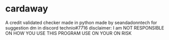 # cardaway
A credit validated checker
made in python
made by seandadonntech
for suggestion dm in discord technio#7716
disclaimer: I am NOT RESPONSIBLE ON HOW YOU USE THIS PROGRAM USE ON YOUR ON RISK
